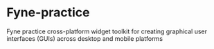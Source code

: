 # Fyne-practice
Fyne practice 
cross-platform widget toolkit for creating graphical user interfaces (GUIs) across desktop and mobile platforms
